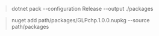 > dotnet pack --configuration Release --output ./packages

> nuget add path/packages/GLPchp.1.0.0.nupkg --source path/packages